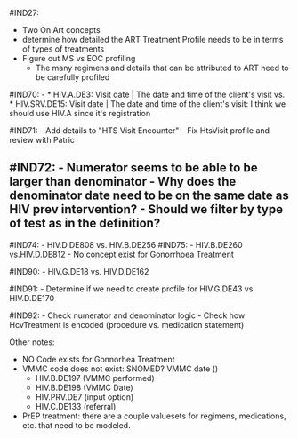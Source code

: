 #IND27:
  - Two On Art concepts
  - determine how detailed the ART Treatment Profile needs to be in terms of types of treatments
  - Figure out MS vs EOC profiling
    - The many regimens and details that can be attributed to ART need to be carefully profiled

#IND70: 
    -  * HIV.A.DE3: Visit date | The date and time of the client's visit vs.  * HIV.SRV.DE15: Visit date | The date and time of the client's visit: I think we should use HIV.A since it's registration

#IND71:
    - Add details to "HTS Visit Encounter"
    - Fix HtsVisit profile and review with Patric

#IND72:
    - Numerator seems to be able to be larger than denominator
    - Why does the denominator date need to be on the same date as HIV prev intervention?
    - Should we filter by type of test as in the definition?
- 
#IND74: 
    -  HIV.D.DE808 vs. HIV.B.DE256
#IND75:
    - HIV.B.DE260 vs.HIV.D.DE812
    -  No concept exist for Gonorrhoea Treatment

#IND90:
    - HIV.G.DE18 vs. HIV.D.DE162

#IND91:
    - Determine if we need to create profile for HIV.G.DE43 vs HIV.D.DE170

#IND92:
    - Check numerator and denominator logic
    - Check how HcvTreatment is encoded (procedure vs. medication statement)

Other notes:
- NO Code exists for Gonnorhea Treatment
- VMMC code does not exist: SNOMED?     VMMC date ()
    * HIV.B.DE197 (VMMC performed)
    * HIV.B.DE198 (VMMC Date)
    * HIV.PRV.DE7 (input option)
    * HIV.C.DE133 (referral)
- PrEP treatment: there are a couple valuesets for regimens, medications, etc. that need to be modeled. 